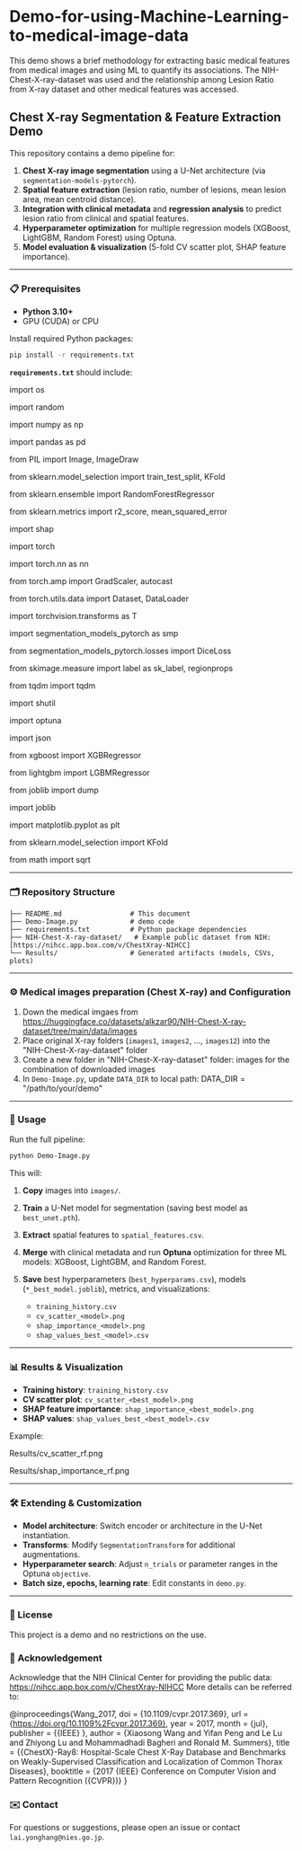 # Demo-for-using-Machine-Learning-to-medical-image-data
This demo shows a brief methodology for extracting basic medical features from medical images and using ML to quantify its associations. The  NIH-Chest-X-ray-dataset was used and the relationship among Lesion Ratio from X-ray dataset and other medical features was accessed. 

## Chest X-ray Segmentation & Feature Extraction Demo

This repository contains a demo pipeline for:

1. **Chest X-ray image segmentation** using a U-Net architecture (via `segmentation-models-pytorch`).
2. **Spatial feature extraction** (lesion ratio, number of lesions, mean lesion area, mean centroid distance).
3. **Integration with clinical metadata** and **regression analysis** to predict lesion ratio from clinical and spatial features.
4. **Hyperparameter optimization** for multiple regression models (XGBoost, LightGBM, Random Forest) using Optuna.
5. **Model evaluation & visualization** (5-fold CV scatter plot, SHAP feature importance).

---

### 📋 Prerequisites

* **Python 3.10+**
* GPU (CUDA) or CPU

Install required Python packages:

```bash
pip install -r requirements.txt
```

**`requirements.txt`** should include:

import os

import random

import numpy as np

import pandas as pd

from PIL import Image, ImageDraw

from sklearn.model_selection import train_test_split, KFold

from sklearn.ensemble import RandomForestRegressor

from sklearn.metrics import r2_score, mean_squared_error

import shap

import torch

import torch.nn as nn

from torch.amp import GradScaler, autocast

from torch.utils.data import Dataset, DataLoader

import torchvision.transforms as T

import segmentation_models_pytorch as smp

from segmentation_models_pytorch.losses import DiceLoss

from skimage.measure import label as sk_label, regionprops

from tqdm import tqdm

import shutil

import optuna

import json

from xgboost import XGBRegressor

from lightgbm import LGBMRegressor

from joblib import dump

import joblib

import matplotlib.pyplot as plt

from sklearn.model_selection import KFold

from math import sqrt

---

### 🗂 Repository Structure

```
├── README.md                 # This document
├── Demo-Image.py             # demo code
├── requirements.txt          # Python package dependencies
├── NIH-Chest-X-ray-dataset/   # Example public dataset from NIH: [https://nihcc.app.box.com/v/ChestXray-NIHCC]
└── Results/                  # Generated artifacts (models, CSVs, plots)
```

---

### ⚙️ Medical images preparation (Chest X-ray) and Configuration

1. Down the medical imgaes from https://huggingface.co/datasets/alkzar90/NIH-Chest-X-ray-dataset/tree/main/data/images
2. Place original X-ray folders (`images1`, `images2`, ..., `images12`) into the "NIH-Chest-X-ray-dataset" folder
3. Create a new folder in "NIH-Chest-X-ray-dataset" folder: images for the combination of downloaded images
4. In `Demo-Image.py`, update `DATA_DIR` to local path:
       DATA_DIR = "/path/to/your/demo"

---

### 🚀 Usage

Run the full pipeline:

```bash
python Demo-Image.py
```

This will:

1. **Copy** images into `images/`.
2. **Train** a U-Net model for segmentation (saving best model as `best_unet.pth`).
3. **Extract** spatial features to `spatial_features.csv`.
4. **Merge** with clinical metadata and run **Optuna** optimization for three ML models: XGBoost, LightGBM, and Random Forest.
5. **Save** best hyperparameters (`best_hyperparams.csv`), models (`*_best_model.joblib`), metrics, and visualizations:

   * `training_history.csv`
   * `cv_scatter_<model>.png`
   * `shap_importance_<model>.png`
   * `shap_values_best_<model>.csv`

---

### 📊 Results & Visualization

* **Training history**: `training_history.csv`
* **CV scatter plot**: `cv_scatter_<best_model>.png`
* **SHAP feature importance**: `shap_importance_<best_model>.png`
* **SHAP values**: `shap_values_best_<best_model>.csv`

Example:

Results/cv_scatter_rf.png

Results/shap_importance_rf.png

---

### 🛠️ Extending & Customization

* **Model architecture**: Switch encoder or architecture in the U-Net instantiation.
* **Transforms**: Modify `SegmentationTransform` for additional augmentations.
* **Hyperparameter search**: Adjust `n_trials` or parameter ranges in the Optuna `objective`.
* **Batch size, epochs, learning rate**: Edit constants in `demo.py`.

---

### 📜 License

This project is a demo and no restrictions on the use. 

### 📜 Acknowledgement

Acknowledge that the NIH Clinical Center for providing the public data: https://nihcc.app.box.com/v/ChestXray-NIHCC
More details can be referred to: 
 
 @inproceedings{Wang_2017,
    doi = {10.1109/cvpr.2017.369},
    url = {https://doi.org/10.1109%2Fcvpr.2017.369},
    year = 2017,
    month = {jul},
    publisher = {{IEEE}
},
    author = {Xiaosong Wang and Yifan Peng and Le Lu and Zhiyong Lu and Mohammadhadi Bagheri and Ronald M. Summers},
    title = {{ChestX}-Ray8: Hospital-Scale Chest X-Ray Database and Benchmarks on Weakly-Supervised Classification and Localization of Common Thorax Diseases},
    booktitle = {2017 {IEEE} Conference on Computer Vision and Pattern Recognition ({CVPR})}
}


### ✉️ Contact

For questions or suggestions, please open an issue or contact `lai.yonghang@nies.go.jp`.

